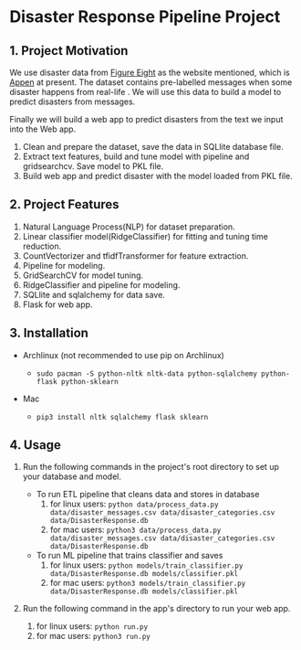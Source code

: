 # Disaster Response Pipeline Project

## 1. Project Motivation

We use disaster data from [Figure Eight](https://www.figure-eight.com/) as the website mentioned, which is [Appen](http://appen.com) at present.
The dataset contains pre-labelled messages when some disaster happens from real-life .
We will use this data to build a model to predict disasters from messages.

Finally we will build a web app to predict disasters from the text we input into the Web app.

1. Clean and prepare the dataset, save the data in SQLlite database file.
2. Extract text features, build and tune model with pipeline and gridsearchcv. Save model to PKL file.
3. Build web app and predict disaster with the model loaded from PKL file.

## 2. Project Features

1. Natural Language Process(NLP) for dataset preparation.
2. Linear classifier model(RidgeClassifier) for fitting and tuning time reduction.
3. CountVectorizer and tfidfTransformer for feature extraction.
3. Pipeline for modeling.
4. GridSearchCV for model tuning.
5. RidgeClassifier and pipeline for modeling.
6. SQLlite and sqlalchemy for data save.
7. Flask for web app.
 


## 3. Installation

+ Archlinux (not recommended to use pip on Archlinux)

  - `sudo pacman -S python-nltk nltk-data python-sqlalchemy python-flask python-sklearn `

+ Mac 
  - `pip3 install nltk sqlalchemy flask sklearn `

## 4. Usage
1. Run the following commands in the project's root directory to set up your database and model.

    - To run ETL pipeline that cleans data and stores in database
       1. for linux users: 
        `python data/process_data.py data/disaster_messages.csv data/disaster_categories.csv data/DisasterResponse.db`
       2. for mac users: 
        `python3 data/process_data.py data/disaster_messages.csv data/disaster_categories.csv data/DisasterResponse.db`
    - To run ML pipeline that trains classifier and saves
       1. for linux users: 
        `python models/train_classifier.py data/DisasterResponse.db models/classifier.pkl`
       2. for mac users: 
        `python3 models/train_classifier.py data/DisasterResponse.db models/classifier.pkl`

2. Run the following command in the app's directory to run your web app.

    1. for linux users: 
    `python run.py`
    2. for mac users: 
    `python3 run.py`


